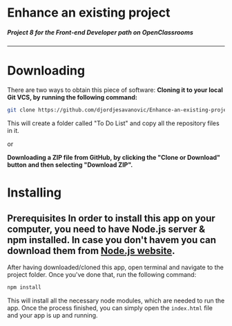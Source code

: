 # Enhance an existing project
##### Project 8 for the Front-end Developer path on OpenClassrooms

---

# Downloading
There are two ways to obtain this piece of software:
**Cloning it to your local Git VCS, by running the following command:**
```bash
git clone https://github.com/djordjesavanovic/Enhance-an-existing-project.git To Do List
```
This will create a folder called "To Do List" and copy all the repository files in it.

or

**Downloading a ZIP file from GitHub, by clicking the "Clone or Download" button and then selecting "Download ZIP".**

# Installing
**Prerequisites**
In order to install this app on your computer, you need to have Node.js server & npm installed. In case you don't havem you can download them from [Node.js website](https://docs.npmjs.com/getting-started/installing-node#installing-npm-from-the-nodejs-site).
---
After having downloaded/cloned this app, open terminal and navigate to the project folder. Once you've done that, run the following command:
```bash
npm install
```
This will install all the necessary node modules, which are needed to run the app.
Once the process finished, you can simply open the `index.html` file and your app is up and running.